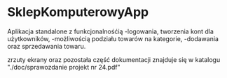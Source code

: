 # SklepKomputerowyApp

Aplikacja standalone z funkcjonalnośćią 
  -logowania, tworzenia kont dla użytkowników,
  -możliwością podziału towarów na kategorie, 
  -dodawania oraz sprzedawania towaru. 

zrzuty ekrany oraz pozostała część dokumentacji znajduje się w katalogu "./doc/sprawozdanie projekt nr 24.pdf"
